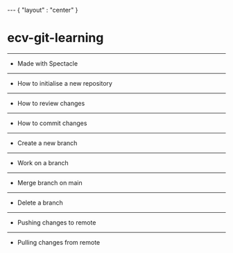 --- { "layout" : "center" }
# ecv-git-learning

---
- Made with Spectacle

---
- How to initialise a new repository

---
- How to review changes

---
- How to commit changes

--- 
- Create a new branch

---
- Work on a branch

---
- Merge branch on main

---
- Delete a branch

---
- Pushing changes to remote

---
- Pulling changes from remote